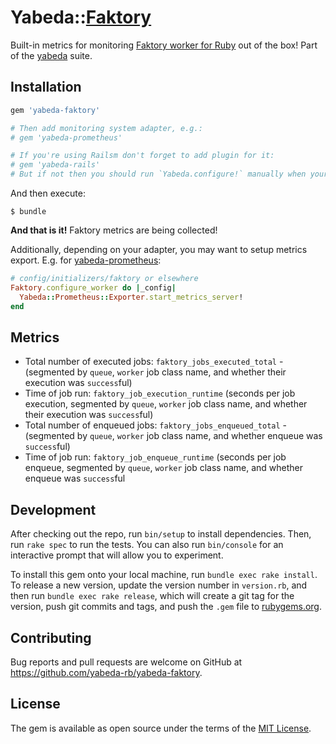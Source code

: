 # Yabeda::[Faktory]

Built-in metrics for monitoring [Faktory worker for Ruby] out of the box! Part of the [yabeda] suite.

## Installation

```ruby
gem 'yabeda-faktory'

# Then add monitoring system adapter, e.g.:
# gem 'yabeda-prometheus'

# If you're using Railsm don't forget to add plugin for it:
# gem 'yabeda-rails'
# But if not then you should run `Yabeda.configure!` manually when your app is ready.
```

And then execute:

    $ bundle

**And that is it!** Faktory metrics are being collected!

Additionally, depending on your adapter, you may want to setup metrics export. E.g. for [yabeda-prometheus]:

```ruby
# config/initializers/faktory or elsewhere
Faktory.configure_worker do |_config|
  Yabeda::Prometheus::Exporter.start_metrics_server!
end
```

## Metrics

 - Total number of executed jobs: `faktory_jobs_executed_total` -  (segmented by `queue`, `worker` job class name, and whether their execution was `success`ful)
 - Time of job run: `faktory_job_execution_runtime` (seconds per job execution, segmented by `queue`, `worker` job class name, and whether their execution was `success`ful)
 - Total number of enqueued jobs: `faktory_jobs_enqueued_total` -  (segmented by `queue`, `worker` job class name, and whether enqueue was `success`ful)
 - Time of job run: `faktory_job_enqueue_runtime` (seconds per job enqueue, segmented by `queue`, `worker` job class name, and whether enqueue was `success`ful

## Development

After checking out the repo, run `bin/setup` to install dependencies. Then, run `rake spec` to run the tests. You can also run `bin/console` for an interactive prompt that will allow you to experiment.

To install this gem onto your local machine, run `bundle exec rake install`. To release a new version, update the version number in `version.rb`, and then run `bundle exec rake release`, which will create a git tag for the version, push git commits and tags, and push the `.gem` file to [rubygems.org](https://rubygems.org).

## Contributing

Bug reports and pull requests are welcome on GitHub at https://github.com/yabeda-rb/yabeda-faktory.

## License

The gem is available as open source under the terms of the [MIT License](https://opensource.org/licenses/MIT).

[Faktory]: https://contribsys.com/faktory/ "Language-agnostic persistent background job server "
[Faktory worker for Ruby]: https://github.com/contribsys/faktory_worker_ruby "Faktory worker for Ruby"
[yabeda]: https://github.com/yabeda-rb/yabeda
[yabeda-prometheus]: https://github.com/yabeda-rb/yabeda-prometheus
